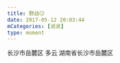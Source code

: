```yaml
---
title: 野战😏
date: 2017-05-12 20:03:44
mCategories: [说说]
type: moment
---
```


<div id="pics-20170512200344"></div>

<script src="/lib/moment/pics.js"></script>
<script>
var data = [
    {"link": "2017-05-12_000000.jpeg", "type": "shuoshuo"}
];
picsRender(data, "pics-20170512200344");
</script>

长沙市岳麓区 多云
湖南省长沙市岳麓区
